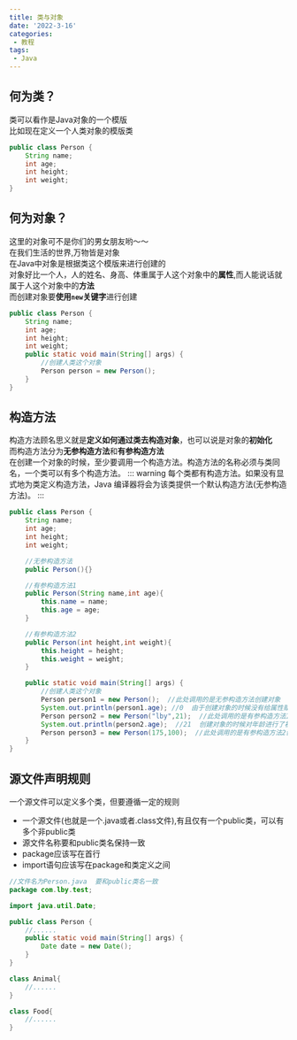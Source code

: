```yaml
---
title: 类与对象
date: '2022-3-16'
categories:
 - 教程
tags:
 - Java
---
```


## 何为类？
类可以看作是Java对象的一个模版<br>
比如现在定义一个人类对象的模版类
```java
public class Person {
    String name;
    int age;
    int height;
    int weight;
}   
```

## 何为对象？
这里的对象可不是你们的男女朋友哟～～<br>
在我们生活的世界,万物皆是对象<br>
在Java中对象是根据类这个模版来进行创建的<br>
对象好比一个人，人的姓名、身高、体重属于人这个对象中的**属性**,而人能说话就属于人这个对象中的**方法**<br>
而创建对象要**使用`new`关键字**进行创建
```java
public class Person {
    String name;
    int age;
    int height;
    int weight;
    public static void main(String[] args) {
        //创建人类这个对象
        Person person = new Person();
    }
}  
```

## 构造方法
构造方法顾名思义就是**定义如何通过类去构造对象**，也可以说是对象的**初始化**<br>
而构造方法分为**无参构造方法**和**有参构造方法**<br>
在创建一个对象的时候，至少要调用一个构造方法。构造方法的名称必须与类同名，一个类可以有多个构造方法。
::: warning
每个类都有构造方法。如果没有显式地为类定义构造方法，Java 编译器将会为该类提供一个默认构造方法(无参构造方法)。
:::
```java
public class Person {
    String name;
    int age;
    int height;
    int weight;

    //无参构造方法
    public Person(){}

    //有参构造方法1
    public Person(String name,int age){
        this.name = name;
        this.age = age;
    }

    //有参构造方法2
    public Person(int height,int weight){
        this.height = height;
        this.weight = weight;
    }

    public static void main(String[] args) {
        //创建人类这个对象
        Person person1 = new Person();  //此处调用的是无参构造方法创建对象
        System.out.println(person1.age); //0  由于创建对象的时候没有给属性赋值，所以输出为默认值0
        Person person2 = new Person("lby",21);  //此处调用的是有参构造方法1创建对象
        System.out.println(person2.age);  //21  创建对象的时候对年龄进行了初始化赋值，所以输出为21
        Person person3 = new Person(175,100);  //此处调用的是有参构造方法2创建对象
    }
}  
```

## 源文件声明规则
一个源文件可以定义多个类，但要遵循一定的规则
- 一个源文件(也就是一个.java或者.class文件),有且仅有一个public类，可以有多个非public类
- 源文件名称要和public类名保持一致
- package应该写在首行
- import语句应该写在package和类定义之间
```java
//文件名为Person.java  要和public类名一致
package com.lby.test;

import java.util.Date;

public class Person {
    //......
    public static void main(String[] args) {
        Date date = new Date();
    }
}

class Animal{
    //......
}

class Food{
    //......
}
```
